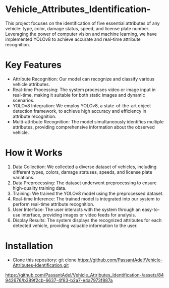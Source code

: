 # Vehicle_Attributes_Identification-
This project focuses on the identification of five essential attributes of any vehicle: type, color, damage status, speed, and license plate number. 
Leveraging the power of computer vision and machine learning, we have implemented YOLOv8 to achieve accurate and real-time attribute recognition.

# Key Features
* Attribute Recognition: Our model can recognize and classify various vehicle attributes.
* Real-time Processing: The system processes video or image input in real-time, making it suitable for both static images and dynamic scenarios.
* YOLOv8 Integration: We employ YOLOv8, a state-of-the-art object detection framework, to achieve high accuracy and efficiency in attribute recognition.
* Multi-attribute Recognition: The model simultaneously identifies multiple attributes, providing comprehensive information about the observed vehicle.

# How it Works
1. Data Collection: We collected a diverse dataset of vehicles, including different types, colors, damage statuses, speeds, and license plate variations.
2. Data Preprocessing: The dataset underwent preprocessing to ensure high-quality training data.
3. Training: We trained the YOLOv8 model using the preprocessed dataset.
4. Real-time Inference: The trained model is integrated into our system to perform real-time attribute recognition.
5. User Interface: The user interacts with the system through an easy-to-use interface, providing images or video feeds for analysis.
6. Display Results: The system displays the recognized attributes for each detected vehicle, providing valuable information to the user.

# Installation
* Clone this repository: git clone https://github.com/PassantAdel/Vehicle-Attributes-Identification.git

https://github.com/PassantAdel/Vehicle_Attributes_Identification-/assets/84942676/b389f2cb-6637-4f83-b2a7-e4a7973f887a

